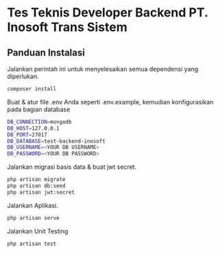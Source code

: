 # Tes Teknis Developer Backend PT. Inosoft Trans Sistem

## Panduan Instalasi

Jalankan perintah ini untuk menyelesaikan semua dependensi yang diperlukan.

```sh
composer install
```

Buat & atur file .env Anda seperti .env.example, kemudian konfigurasikan pada bagian database
```sh
DB_CONNECTION=mongodb
DB_HOST=127.0.0.1
DB_PORT=27017
DB_DATABASE=test-backend-inosoft
DB_USERNAME=<YOUR DB USERNAME>
DB_PASSWORD=<YOUR DB PASSWORD>
```

Jalankan migrasi basis data & buat jwt secret.
```sh
php artisan migrate
php artisan db:seed
php artisan jwt:secret
```

Jalankan Aplikasi.

```sh
php artisan serve
```

Jalankan Unit Testing
```sh
php artisan test
```